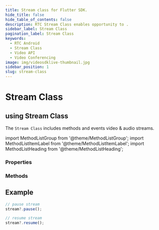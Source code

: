 ```yaml
---
title: Stream class for Flutter SDK.
hide_title: false
hide_table_of_contents: false
description: RTC Stream Class enables opportunity to .
sidebar_label: Stream Class
pagination_label: Stream Class
keywords:
  - RTC Android
  - Stream Class
  - Video API
  - Video Conferencing
image: img/videosdklive-thumbnail.jpg
sidebar_position: 1
slug: stream-class
---
```


# Stream Class

## using Stream Class

The `Stream Class` includes methods and events video & audio streams.

import MethodListGroup from '@theme/MethodListGroup';
import MethodListItemLabel from '@theme/MethodListItemLabel';
import MethodListHeading from '@theme/MethodListHeading';

### Properties

<MethodListGroup>
  <MethodListItemLabel name="__properties"  >
    <MethodListGroup>
      <MethodListHeading heading="Properties" />
      <MethodListItemLabel name="id" type={"String"} />
      <MethodListItemLabel name="track" type={"Consumer"} description="video | audio | share" />
      <MethodListItemLabel name="kind" type={"String?"} />
      <MethodListItemLabel name="renderer" type={"RTCVideoRenderer?"} />
    </MethodListGroup>
  </MethodListItemLabel>
</MethodListGroup>

### Methods

<MethodListGroup>
  <MethodListItemLabel name="__methods" >
    <MethodListGroup>
      <MethodListHeading heading="Methods" />
      <MethodListItemLabel type={"void"} name="pause()" />
      <MethodListItemLabel type={"void"} name="resume()" />
    </MethodListGroup>
  </MethodListItemLabel>
</MethodListGroup>

## Example

```js title="Play with Stream instance"
// pause stream
stream?.pause();

// resume stream
stream?.resume();
```
